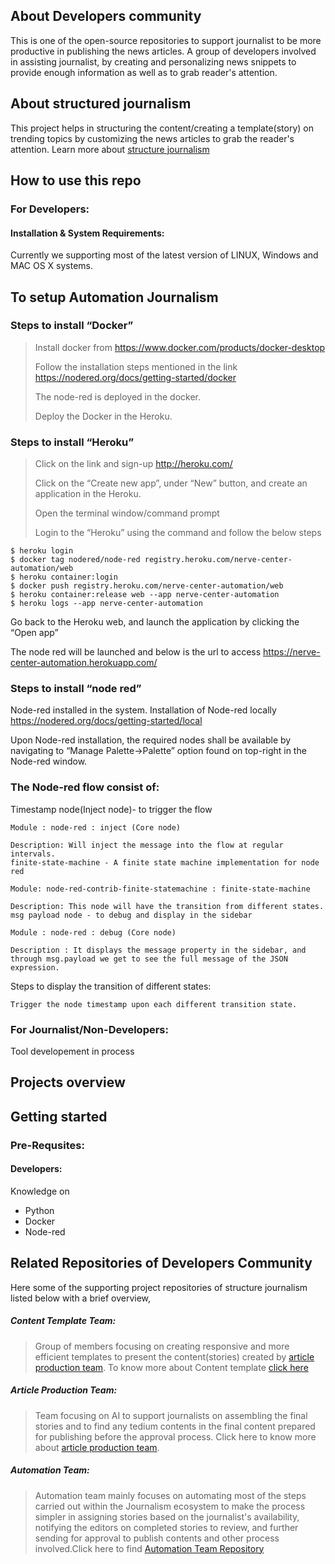 ## About Developers community

This is one of the open-source repositories to support journalist to be more productive in publishing the news articles. A group of developers involved in assisting journalist,  by creating and personalizing news snippets to provide enough information as well as to grab reader's attention.

## About structured journalism

This project helps in structuring the content/creating a template(story) on trending topics by customizing the news articles to grab the reader's attention. Learn more about [structure journalism](https://github.com/nervecentergarage/structured-journalism-developer-community/wiki/2.-Structured--Journalism-at-DXC-AI-COE-Garages)

## How to use this repo

### For Developers:

#### Installation & System Requirements:

Currently we supporting most of the latest version of LINUX, Windows and MAC OS X systems.

## To setup Automation Journalism 

### Steps to install “Docker”
>Install docker from https://www.docker.com/products/docker-desktop
>
>Follow the installation steps mentioned in the link https://nodered.org/docs/getting-started/docker
>
>The node-red is deployed in the docker.
>
>Deploy the Docker in the Heroku.

### Steps to install “Heroku”
>Click on the link and sign-up http://heroku.com/
>
>Click on the “Create new app”, under “New” button, and create an application in the Heroku.
>
>Open the terminal window/command prompt
>
>Login to the “Heroku” using the command and follow the below steps

```
$ heroku login
$ docker tag nodered/node-red registry.heroku.com/nerve-center-automation/web
$ heroku container:login
$ docker push registry.heroku.com/nerve-center-automation/web
$ heroku container:release web --app nerve-center-automation
$ heroku logs --app nerve-center-automation
```
Go back to the Heroku web, and launch the application by clicking the “Open app”

The node red will be launched and below is the url to access https://nerve-center-automation.herokuapp.com/

### Steps to install “node red”
Node-red installed in the system. Installation of Node-red locally https://nodered.org/docs/getting-started/local

Upon Node-red installation, the required nodes shall be available by navigating to “Manage Palette->Palette” option found on top-right in the Node-red window.

### The Node-red flow consist of:
Timestamp node(Inject node)- to trigger the flow
```
Module : node-red : inject (Core node)

Description: Will inject the message into the flow at regular intervals.
finite-state-machine - A finite state machine implementation for node red
```
```
Module: node-red-contrib-finite-statemachine : finite-state-machine

Description: This node will have the transition from different states.
msg payload node - to debug and display in the sidebar
```
```
Module : node-red : debug (Core node)

Description : It displays the message property in the sidebar, and through msg.payload we get to see the full message of the JSON expression.
```
Steps to display the transition of different states:
```
Trigger the node timestamp upon each different transition state.
```
### For Journalist/Non-Developers:

Tool developement in process

## Projects overview

## Getting started

### Pre-Requsites:

#### Developers:

Knowledge on 
+ Python
+ Docker
+ Node-red

## Related Repositories of Developers Community

Here some of the supporting project repositories of structure journalism listed below with a brief overview,

##### Content Template Team:

> Group of members focusing on creating responsive and more efficient templates to present the content(stories) created by [article production team](https://github.com/nervecentergarage/structured-journalism-article-production).
To know more about Content template [click here](https://github.com/nervecentergarage/structured-journalism-content-templates)

##### Article Production Team:

> Team focusing on AI to support journalists on assembling the final stories and to find any tedium contents in the final content prepared for publishing before the approval process. Click here to know more about [article production team](https://github.com/nervecentergarage/structured-journalism-article-production).

##### Automation Team:

> Automation team mainly focuses on automating most of the steps carried out within the Journalism ecosystem to make the process simpler in assigning stories based on the journalist's availability, notifying the editors on completed stories to review, and further sending for approval to publish contents and other process involved.Click here to find [Automation Team Repository](https://github.com/nervecentergarage/structured-journalism-automation)
